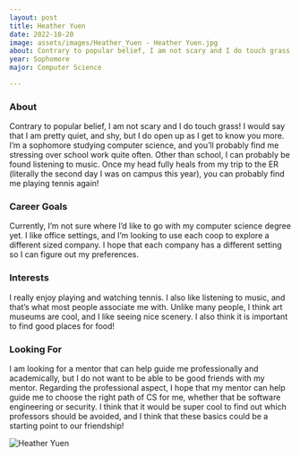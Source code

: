 ```yaml
---
layout: post
title: Heather Yuen 
date: 2022-10-20
image: assets/images/Heather_Yuen - Heather Yuen.jpg
about: Contrary to popular belief, I am not scary and I do touch grass! I would say that I am pretty quiet, and shy, but I do open up as I get to know you more. I’m a sophomore studying computer science, and you’ll probably find me stressing over school work quite often. Other than school, I can probably be found listening to music. Once my head fully heals from my trip to the ER (literally the second day I was on campus this year), you can probably find me playing tennis again!
year: Sophomore
major: Computer Science

---
```


### About

Contrary to popular belief, I am not scary and I do touch grass! I would say that I am pretty quiet, and shy, but I do open up as I get to know you more. I’m a sophomore studying computer science, and you’ll probably find me stressing over school work quite often. Other than school, I can probably be found listening to music. Once my head fully heals from my trip to the ER (literally the second day I was on campus this year), you can probably find me playing tennis again!

### Career Goals

Currently, I’m not sure where I’d like to go with my computer science degree yet. I like office settings, and I’m looking to use each coop to explore a different sized company. I hope that each company has a different setting so I can figure out my preferences.

### Interests

I really enjoy playing and watching tennis. I also like listening to music, and that’s what most people associate me with. Unlike many people, I think art museums are cool, and I like seeing nice scenery. I also think it is important to find good places for food! 

### Looking For

I am looking for a mentor that can help guide me professionally and academically, but I do not want to be able to be good friends with my mentor. Regarding the professional aspect, I hope that my mentor can help guide me to choose the right path of CS for me, whether that be software engineering or security. I think that it would be super cool to find out which professors should be avoided, and I think that these basics could be a starting point to our friendship!

<div class="text-center my-5">
    <img src="https://sase-drexel.github.io/mentorship-2021/assets/images/Heather_Yuen - Heather Yuen.jpg" alt="Heather Yuen" class="rounded post-img" />
</div>
